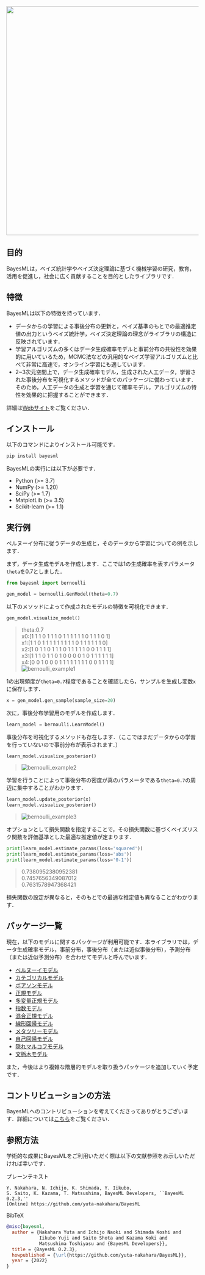 <!--
Document Author
Yuta Nakahara <yuta.nakahara@aoni.waseda.jp>
-->
<img src="./doc/logos/BayesML_logo.png" width="600">

## 目的

BayesMLは，ベイズ統計学やベイズ決定理論に基づく機械学習の研究，教育，活用を促進し，社会に広く貢献することを目的としたライブラリです．

## 特徴

BayesMLは以下の特徴を持っています．

* データからの学習による事後分布の更新と，ベイズ基準のもとでの最適推定値の出力というベイズ統計学，ベイズ決定理論の理念がライブラリの構造に反映されています．
* 学習アルゴリズムの多くはデータ生成確率モデルと事前分布の共役性を効果的に用いているため，MCMC法などの汎用的なベイズ学習アルゴリズムと比べて非常に高速で，オンライン学習にも適しています．
* 2~3次元空間上で，データ生成確率モデル，生成された人工データ，学習された事後分布を可視化するメソッドが全てのパッケージに備わっています．そのため，人工データの生成と学習を通じて確率モデル，アルゴリズムの特性を効果的に把握することができます．

詳細は[Webサイト](https://yuta-nakahara.github.io/BayesML/ "BayesML's Documentation")をご覧ください．

## インストール

以下のコマンドによりインストール可能です．

``` bash
pip install bayesml
```

BayesMLの実行には以下が必要です．

* Python (>= 3.7)
* NumPy (>= 1.20)
* SciPy (>= 1.7)
* MatplotLib (>= 3.5)
* Scikit-learn (>= 1.1)

## 実行例

ベルヌーイ分布に従うデータの生成と，そのデータから学習についての例を示します．

まず，データ生成モデルを作成します．ここでは1の生成確率を表すパラメータ`theta`を0.7としました．

``` python
from bayesml import bernoulli

gen_model = bernoulli.GenModel(theta=0.7)
```

以下のメソッドによって作成されたモデルの特徴を可視化できます．

``` python
gen_model.visualize_model()
```

>theta:0.7  
>x0:[1 1 1 0 1 1 1 0 1 1 1 1 1 1 0 1 1 1 0 1]  
>x1:[1 1 0 1 1 1 1 1 1 1 1 1 0 1 1 1 1 1 1 0]  
>x2:[1 0 1 1 0 1 1 1 0 1 1 1 1 1 0 0 1 1 1 1]  
>x3:[1 1 1 0 1 1 0 1 0 0 0 0 1 0 1 1 1 1 1 1]  
>x4:[0 0 1 0 0 0 1 1 1 1 1 1 1 1 0 0 1 1 1 1]  
>![bernoulli_example1](./doc/images/README_ex_img1.png)

1の出現頻度が`theta=0.7`程度であることを確認したら，サンプルを生成し変数`x`に保存します．

``` python
x = gen_model.gen_sample(sample_size=20)
```

次に，事後分布学習用のモデルを作成します．

``` python
learn_model = bernoulli.LearnModel()
```

事後分布を可視化するメソッドも存在します．（ここではまだデータからの学習を行っていないので事前分布が表示されます．）

``` python
learn_model.visualize_posterior()
```

>![bernoulli_example2](./doc/images/README_ex_img2.png)

学習を行うことによって事後分布の密度が真のパラメータである`theta=0.7`の周辺に集中することがわかります．

``` python
learn_model.update_posterior(x)
learn_model.visualize_posterior()
```

>![bernoulli_example3](./doc/images/README_ex_img3.png)

オプションとして損失関数を指定することで，その損失関数に基づくベイズリスク関数を評価基準とした最適な推定値が定まります．

``` python
print(learn_model.estimate_params(loss='squared'))
print(learn_model.estimate_params(loss='abs'))
print(learn_model.estimate_params(loss='0-1'))
```

>0.7380952380952381  
>0.7457656349087012  
>0.7631578947368421  

損失関数の設定が異なると，そのもとでの最適な推定値も異なることがわかります．

## パッケージ一覧

現在，以下のモデルに関するパッケージが利用可能です．本ライブラリでは，データ生成確率モデル，事前分布，事後分布（または近似事後分布），予測分布（または近似予測分布）を合わせてモデルと呼んでいます．

* [ベルヌーイモデル](https://yuta-nakahara.github.io/BayesML/bayesml.bernoulli.html "Bayesml Bernoulli Model")
* [カテゴリカルモデル](https://yuta-nakahara.github.io/BayesML/bayesml.categorical.html "BayesML Categorical Model")
* [ポアソンモデル](https://yuta-nakahara.github.io/BayesML/bayesml.poisson.html "BayesML Poisson Model")
* [正規モデル](https://yuta-nakahara.github.io/BayesML/bayesml.normal.html "BayesML Normal Model")
* [多変量正規モデル](https://yuta-nakahara.github.io/BayesML/bayesml.multivariate_normal.html "BayesML Multivariate Normal Model")
* [指数モデル](https://yuta-nakahara.github.io/BayesML/bayesml.exponential.html "BayesML Exponential Model")
* [混合正規モデル](https://yuta-nakahara.github.io/BayesML/bayesml.gaussianmixture.html "BayesML Gaussian Mixture Model")
* [線形回帰モデル](https://yuta-nakahara.github.io/BayesML/bayesml.linearregression.html "BayesML Lenear Regression Model")
* [メタツリーモデル](https://yuta-nakahara.github.io/BayesML/bayesml.metatree.html "BayesML Meta-tree Model")
* [自己回帰モデル](https://yuta-nakahara.github.io/BayesML/bayesml.autoregressive.html "BayesML Autoregressive Model")
* [隠れマルコフモデル](https://yuta-nakahara.github.io/BayesML/bayesml.hiddenmarkovnormal.html "BayesML Hidden Markov Normal Model")
* [文脈木モデル](https://yuta-nakahara.github.io/BayesML/bayesml.contexttree.html "BayesML Context Tree Model")

また，今後はより複雑な階層的モデルを取り扱うパッケージを追加していく予定です．

## コントリビューションの方法

BayesMLへのコントリビューションを考えてくださってありがとうございます．詳細については[こちら](./CONTRIBUTING_jp.md)をご覧ください．

## 参照方法

学術的な成果にBayesMLをご利用いただく際は以下の文献参照をお示しいただければ幸いです．

プレーンテキスト

```
Y. Nakahara, N. Ichijo, K. Shimada, Y. Iikubo, 
S. Saito, K. Kazama, T. Matsushima, BayesML Developers, ``BayesML 0.2.3,'' 
[Online] https://github.com/yuta-nakahara/BayesML
```

BibTeX

``` bibtex
@misc{bayesml,
  author = {Nakahara Yuta and Ichijo Naoki and Shimada Koshi and
            Iikubo Yuji and Saito Shota and Kazama Koki and
            Matsushima Toshiyasu and {BayesML Developers}},
  title = {BayesML 0.2.3},
  howpublished = {\url{https://github.com/yuta-nakahara/BayesML}},
  year = {2022}
}
```
